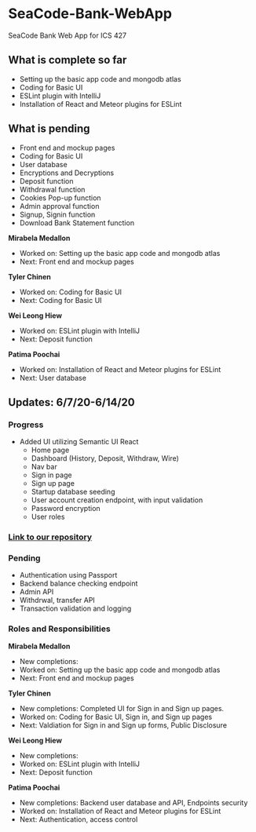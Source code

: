 # SeaCode-Bank-WebApp
SeaCode Bank Web App for ICS 427

## What is complete so far
- Setting up the basic app code and mongodb atlas
- Coding for Basic UI
- ESLint plugin with IntelliJ
- Installation of React and Meteor plugins for ESLint

## What is pending
- Front end and mockup pages
- Coding for Basic UI
- User database
- Encryptions and Decryptions
- Deposit function
- Withdrawal function
- Cookies Pop-up function
- Admin approval function
- Signup, Signin function
- Download Bank Statement function

**Mirabela Medallon**
- Worked on: Setting up the basic app code and mongodb atlas
- Next: Front end and mockup pages

**Tyler Chinen**
- Worked on: Coding for Basic UI
- Next: Coding for Basic UI

**Wei Leong Hiew**
- Worked on: ESLint plugin with IntelliJ
- Next: Deposit function

**Patima Poochai**
- Worked on: Installation of React and Meteor plugins for ESLint
- Next: User database

## Updates: 6/7/20-6/14/20
### Progress
- Added UI utilizing Semantic UI React
  - Home page
  - Dashboard (History, Deposit, Withdraw, Wire)
  - Nav bar
  - Sign in page
  - Sign up page
  - Startup database seeding
  - User account creation endpoint, with input validation
  - Password encryption
  - User roles

### [Link to our repository](https://github.com/tylerchinen/SeaCode-Bank-WebApp)

### Pending
- Authentication using Passport
- Backend balance checking endpoint
- Admin API
- Withdrwal, transfer API
- Transaction validation and logging

### Roles and Responsibilities
**Mirabela Medallon**
- New completions: 
- Worked on: Setting up the basic app code and mongodb atlas
- Next: Front end and mockup pages

**Tyler Chinen**
- New completions: Completed UI for Sign in and Sign up pages.
- Worked on: Coding for Basic UI, Sign in, and Sign up pages
- Next: Valdiation for Sign in and Sign up forms, Public Disclosure

**Wei Leong Hiew**
- New completions: 
- Worked on: ESLint plugin with IntelliJ
- Next: Deposit function

**Patima Poochai**
- New completions: Backend user database and API, Endpoints security
- Worked on: Installation of React and Meteor plugins for ESLint
- Next: Authentication, access control
